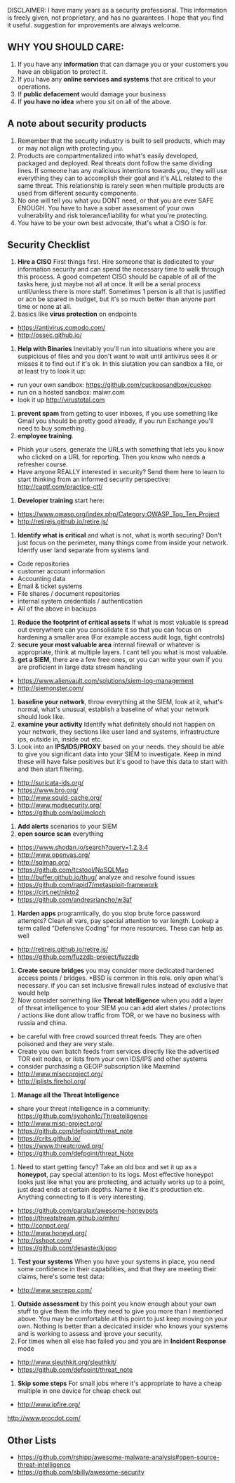 DISCLAIMER: I have many years as a security professional. This information is freely given, not proprietary, and has no guarantees. I hope that you find it useful. suggestion for improvements are always welcome.

## WHY YOU SHOULD CARE: 

1. If you have any **information** that can damage you or your customers you have an obligation to protect it. 
1. If you have any **online services and systems** that are critical to your operations.
1. If **public defacement** would damage your business
1. If **you have no idea** where you sit on all of the above.

## A note about security products
1. Remember that the security industry is built to sell products, which may or may not align with protecting you.
1. Products are compartmentalized into what's easily developed, packaged and deployed. Real threats dont follow the same dividing lines. If someone has any malicious intentions towards you, they will use everything they can to accomplish their goal and it's ALL related to the same threat. This relationship is rarely seen when multiple products are used from different security components.
1. No one will tell you what you DONT need, or that you are ever SAFE ENOUGH. You have to have a sober assessment of your own vulnerability and risk tolerance/liability for what you're protecting.
1. You have to be your own best advocate, that's what a CISO is for.

## Security Checklist
1. **Hire a CISO** First things first. Hire someone that is dedicated to your information security and can spend the necessary time to walk through this process. A good competent CISO should be capable of all of the tasks here, just maybe not all at once. It will be a serial process until/unless there is more staff. Sometimes 1 person is all that is justified or acn be spared in budget, but it's so much better than anyone part time or none at all.
1. basics like **virus protection** on endpoints
  - https://antivirus.comodo.com/
  - http://ossec.github.io/
1. **Help with Binaries** Inevitably you'll run into situations where you are suspicious of files and you don't want to wait until antivirus sees it or misses it to find out if it's ok. In this siutation you can sandbox a file, or at least try to look it up:
  - run your own sandbox: https://github.com/cuckoosandbox/cuckoo
  - run on a hosted sandbox: malwr.com
  - look it up http://virustotal.com
1. **prevent spam** from getting to user inboxes, if you use something like Gmail you should be pretty good already, if you run Exchange you'll need to buy something.
1. **employee training**. 
  - Phish your users, generate the URLs with something that lets you know who clicked on a URL for reporting. Then you know who needs a refresher course.
  - Have anyone REALLY interested in security? Send them here to learn to start thinking from an informed security perspective: http://captf.com/practice-ctf/	
1. **Developer training** start here:
  - https://www.owasp.org/index.php/Category:OWASP_Top_Ten_Project
  - http://retirejs.github.io/retire.js/
1. **Identify what is critical** and what is not, what is worth securing? Don't just focus on the perimeter, many things come from inside your network. Identfy user land separate from systems land
  - Code repositories
  - customer account information
  - Accounting data
  - Email & ticket systems
  - File shares / document repositories
  - internal system credentials / authentication
  - All of the above in backups
1. **Reduce the footprint of critical assets** If what is most valuable is spread out everywhere can you consolidate it so that you can focus on hardening a smaller area (For example access audit logs, tight controls)
1. **secure your most valuable area** internal firewall or whatever is appropriate, think at multiple layers. I cant tell you what is most valuable.
1. **get a  SIEM**, there are a few free ones, or you can write your own if you are proficient in large data stream handling
  - https://www.alienvault.com/solutions/siem-log-management
  - http://siemonster.com/
1. **baseline your network**, throw everything at the SIEM, look at it, what's normal, what's unusual, establish a baseline of what your network should look like.
1. **examine your activity** Identify what definitely should not happen on your network, they sections like user land and systems, infrastructure ips, outside in, inside out etc.
1. Look into an **IPS/IDS/PROXY** based on your needs. they should be able to give you significant data into your SIEM to investigate. Keep in mind these will have false positives but it's good to have this data to start with and then start filtering.
  - http://suricata-ids.org/
  - https://www.bro.org/
  - http://www.squid-cache.org/
  - http://www.modsecurity.org/
  - https://github.com/aol/moloch
1. **Add alerts** scenarios to your SIEM
1. **open source scan** everything 
  - https://www.shodan.io/search?query=1.2.3.4
  - http://www.openvas.org/ 
  - http://sqlmap.org/ 
  - https://github.com/tcstool/NoSQLMap
  - http://buffer.github.io/thug/ analyze and resolve found issues
  - https://github.com/rapid7/metasploit-framework
  - https://cirt.net/nikto2
  - https://github.com/andresriancho/w3af
1. **Harden apps** programtically, do you stop brute force password attempts? Clean all vars, pay special attention to var length. Lookup a term called "Defensive Coding" for more resources. These can help as well
  - http://retirejs.github.io/retire.js/
  - https://github.com/fuzzdb-project/fuzzdb
1. **Create secure bridges** you may consider more dedicated hardened access points / bridges. *BSD is common in this role. only open what's necessary. if you can set inclusive firewall rules instead of exclusive that would help
1. Now consider something like **Threat Intelligence** when you add a layer of threat intelligence to your SIEM you can add alert states / protections / actions like dont allow traffic from TOR, or we have no business with russia and china.
  - be careful with free crowd sourced threat feeds. They are often poisoned and they are very stale.
  - Create you own batch feeds from services directly like the advertised TOR exit nodes, or lists from your own IDS/IPS and other systems
  - consider purchasing a GEOIP subscription like Maxmind
  - http://www.mlsecproject.org/
  - http://iplists.firehol.org/
1. **Manage all the Threat Intelligence**
  - share your threat intelligence in a community: https://github.com/syphon1c/Threatelligence
  - http://www.misp-project.org/
  - https://github.com/defpoint/threat_note
  - https://crits.github.io/
  - https://www.threatcrowd.org/
  - https://github.com/defpoint/threat_Note
1. Need to start getting fancy? Take an old box and set it up as a **honeypot**, pay special attention to its logs. Most effective honeypot looks just like what you are protecting, and actually works up to a point, just dead ends at certain depths. Name it like it's production etc. Anything connecting to it is very interesting.
  - https://github.com/paralax/awesome-honeypots
  - https://threatstream.github.io/mhn/
  - http://conpot.org/
  - http://www.honeyd.org/
  - http://sshpot.com/
  - https://github.com/desaster/kippo
1. **Test your systems** When you have your systems in place, you need some confidence in their capabilities, and that they are meeting their claims, here's some test data:
  - http://www.secrepo.com/
1. **Outside assessment** by this point you know enough about your own stuff to give them the info they need to give you more than I mentioned above. You may be comfortable at this point to just keep moving on your own. Nothing is better than a decicated insider who knows your systems and is working to assess and iprove your security.
1. For times when all else has failed you and you are in **Incident Response** mode
  - http://www.sleuthkit.org/sleuthkit/
  - https://github.com/defpoint/threat_note

1. **Skip some steps** For small jobs where it's appropriate to have a cheap multiple in one device for cheap check out
  - http://www.ipfire.org/

http://www.procdot.com/

## Other Lists

- https://github.com/rshipp/awesome-malware-analysis#open-source-threat-intelligence
- https://github.com/sbilly/awesome-security

